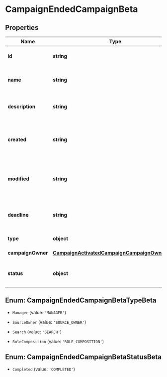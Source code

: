 # CampaignEndedCampaignBeta

## Properties

Name | Type | Description | Notes
------------ | ------------- | ------------- | -------------
**id** | **string** | Unique ID for the campaign. | [default to undefined]
**name** | **string** | The human friendly name of the campaign. | [default to undefined]
**description** | **string** | Extended description of the campaign. | [default to undefined]
**created** | **string** | The date and time the campaign was created. | [default to undefined]
**modified** | **string** | The date and time the campaign was last modified. | [optional] [default to undefined]
**deadline** | **string** | The date and time the campaign is due. | [default to undefined]
**type** | **object** | The type of campaign. | [default to undefined]
**campaignOwner** | [**CampaignActivatedCampaignCampaignOwnerBeta**](CampaignActivatedCampaignCampaignOwnerBeta.md) |  | [default to undefined]
**status** | **object** | The current status of the campaign. | [default to undefined]



## Enum: CampaignEndedCampaignBetaTypeBeta


* `Manager` (value: `'MANAGER'`)

* `SourceOwner` (value: `'SOURCE_OWNER'`)

* `Search` (value: `'SEARCH'`)

* `RoleComposition` (value: `'ROLE_COMPOSITION'`)





## Enum: CampaignEndedCampaignBetaStatusBeta


* `Completed` (value: `'COMPLETED'`)



